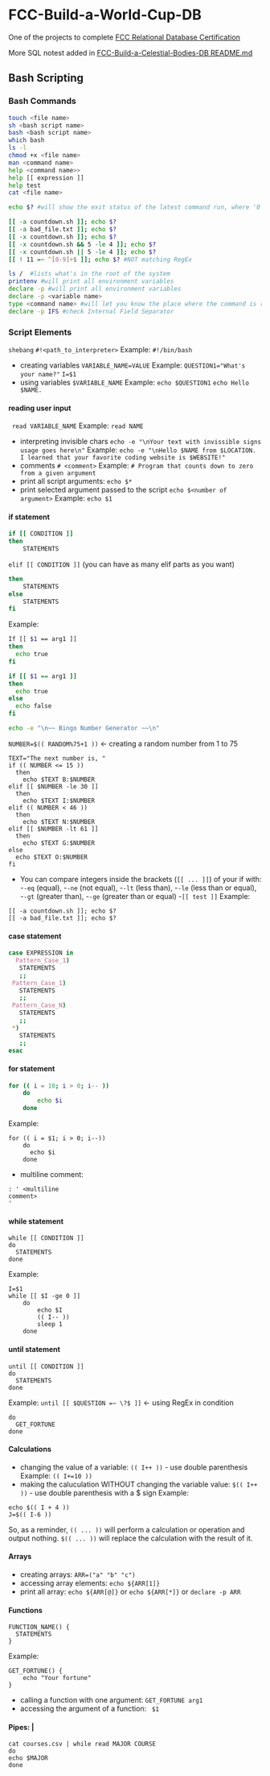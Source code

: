 # FCC-Build-a-World-Cup-DB
One of the projects to complete [FCC Relational Database Certification](https://www.freecodecamp.org/learn/relational-database/)

More SQL notest added in [FCC-Build-a-Celestial-Bodies-DB README.md](https://github.com/aktyz/FCC-Build-a-Celestial-Bodies-DB/blob/main/README.md)

## Bash Scripting

### Bash Commands
```sh
touch <file name>
sh <bash script name>
bash <bash script name>
which bash
ls -l
chmod +x <file name>
man <command name>
help <command name>>
help [[ expression ]]
help test
cat <file name>

echo $? #will show the exit status of the latest command run, where '0' stands for 'true'

[[ -a countdown.sh ]]; echo $?
[[ -a bad_file.txt ]]; echo $?
[[ -x countdown.sh ]]; echo $?
[[ -x countdown.sh && 5 -le 4 ]]; echo $?
[[ -x countdown.sh || 5 -le 4 ]]; echo $?
[[ ! 11 =~ ^[0-9]+$ ]]; echo $? #NOT matching RegEx

ls /  #lists what's in the root of the system
printenv #will print all environment variables
declare -p #will print all environment variables
declare -p <variable name>
type <command name> #will let you know the place where the command is running from
declare -p IFS #check Internal Field Separator

```

### Script Elements
```shebang```
```#!<path_to_interpreter>```
Example: ```#!/bin/bash```
- creating variables
```VARIABLE_NAME=VALUE```
Example: ```QUESTION1="What's your name?"```
			```I=$1```
- using variables
```$VARIABLE_NAME```
Example: ```echo $QUESTION1```
		```echo Hello $NAME.```
#### reading user input
``` read VARIABLE_NAME```
Example: ```read NAME```
- interpreting invisible chars
```echo -e "\nYour text with invissible signs usage goes here\n"```
Example: ```echo -e "\nHello $NAME from $LOCATION. I learned that your favorite coding website is $WEBSITE!"```
- comments
``` # <comment> ```
Example: ```# Program that counts down to zero from a given argument```
- print all script arguments: ```echo $*```
- print selected argument passed to the script
```echo $<number of argument>```
Example: ```echo $1```
#### if statement
```sh
if [[ CONDITION ]]
then
	STATEMENTS
```
```elif [[ CONDITION ]]``` (you can have as many elif parts as you want)
```sh
then
	STATEMENTS
else
	STATEMENTS
fi
```
Example:
```sh
If [[ $1 == arg1 ]]
then
  echo true
fi
```
```sh
if [[ $1 == arg1 ]]
then
  echo true
else
  echo false
fi

echo -e "\n~~ Bingo Number Generator ~~\n"
```
```NUMBER=$(( RANDOM%75+1 ))``` <- creating a random number from 1 to 75
```
TEXT="The next number is, "
if (( NUMBER <= 15 ))
  then
    echo $TEXT B:$NUMBER
elif [[ $NUMBER -le 30 ]]
  then
    echo $TEXT I:$NUMBER
elif (( NUMBER < 46 ))
  then
    echo $TEXT N:$NUMBER
elif [[ $NUMBER -lt 61 ]]
  then
    echo $TEXT G:$NUMBER
else
  echo $TEXT O:$NUMBER
fi
```
- You can compare integers inside the brackets (```[[ ... ]]```) of your if with:
	-```-eq``` (equal),
	-```-ne``` (not equal),
	-```-lt``` (less than),
	-```-le``` (less than or equal),
	-```-gt``` (greater than),
	-```-ge``` (greater than or equal)
-```[[ test ]]```
Example:
```
[[ -a countdown.sh ]]; echo $?
[[ -a bad_file.txt ]]; echo $?
```
#### case statement
```sh
case EXPRESSION in
  Pattern_Case_1)
   STATEMENTS
   ;;
 Pattern_Case_1)
   STATEMENTS
   ;;
 Pattern_Case_N)
   STATEMENTS
   ;;
 *)
   STATEMENTS
   ;;
esac
```

#### for statement
```sh
for (( i = 10; i > 0; i-- ))
	do
		echo $i
	done
```
Example:
```
for (( i = $1; i > 0; i--))
    do
      echo $i
    done
```
- multiline comment:
```
: ' <multiline
comment>
'
```
#### while statement
```
while [[ CONDITION ]]
do
  STATEMENTS
done
```
Example:
```
I=$1
while [[ $I -ge 0 ]]
	do
		echo $I
		(( I-- ))
		sleep 1
	done
```
#### until statement
```
until [[ CONDITION ]]
do
  STATEMENTS
done
```
Example:
```until [[ $QUESTION =~ \?$ ]]``` <- using RegEx in condition
```
do
  GET_FORTUNE
done
```

#### Calculations
- changing the value of a variable:
```(( I++ ))``` - use double parenthesis
Example: ```(( I+=10 ))```
- making the caluculation WITHOUT changing the variable value:
```$(( I++ ))``` - use double parenthesis with a $ sign
Example:
```
echo $(( I + 4 ))
J=$(( I-6 ))
```
So, as a reminder, ```(( ... ))``` will perform a calculation or operation and output nothing. ```$(( ... ))``` will replace the calculation with the result of it.
#### Arrays
- creating arrays: ```ARR=("a" "b" "c")```
- accessing array elements: ```echo ${ARR[1]}```
- print all array: ```echo ${ARR[@]}``` or ```echo ${ARR[*]}``` or ```declare -p ARR```
#### Functions
```
FUNCTION_NAME() {
  STATEMENTS
}
```
Example:
```
GET_FORTUNE() {
	echo "Your fortune"
}
```
- calling a function with one argument: ```GET_FORTUNE arg1```
- accessing the argument of a function: ``` $1```
#### Pipes: |
```
cat courses.csv | while read MAJOR COURSE
do
echo $MAJOR
done
```